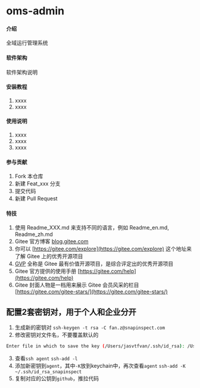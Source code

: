 # oms-admin

#### 介绍
全域运行管理系统

#### 软件架构
软件架构说明


#### 安装教程

1.  xxxx
2.  xxxx

#### 使用说明

1.  xxxx
2.  xxxx
3.  xxxx

#### 参与贡献

1.  Fork 本仓库
2.  新建 Feat_xxx 分支
3.  提交代码
4.  新建 Pull Request


#### 特技

1.  使用 Readme\_XXX.md 来支持不同的语言，例如 Readme\_en.md, Readme\_zh.md
2.  Gitee 官方博客 [blog.gitee.com](https://blog.gitee.com)
3.  你可以 [https://gitee.com/explore](https://gitee.com/explore) 这个地址来了解 Gitee 上的优秀开源项目
4.  [GVP](https://gitee.com/gvp) 全称是 Gitee 最有价值开源项目，是综合评定出的优秀开源项目
5.  Gitee 官方提供的使用手册 [https://gitee.com/help](https://gitee.com/help)
6.  Gitee 封面人物是一档用来展示 Gitee 会员风采的栏目 [https://gitee.com/gitee-stars/](https://gitee.com/gitee-stars/)


## 配置2套密钥对，用于个人和企业分开
1. 生成新的密钥对
```ssh-keygen -t rsa -C fan.z@snapinspect.com```
2. 修改密钥对文件名，不要覆盖默认的
```sh
Enter file in which to save the key (/Users/jasvtfvan/.ssh/id_rsa): /Users/jasvtfvan/.ssh/id_rsa_snapinspect
```
3. 查看`ssh agent`
```ssh-add -l```
4. 添加新密钥到`agent`，其中`-K`放到keychain中，再次查看`agent`
```ssh-add -K ~/.ssh/id_rsa_snapinspect```
5. 复制对应的公钥到`github`，推拉代码
